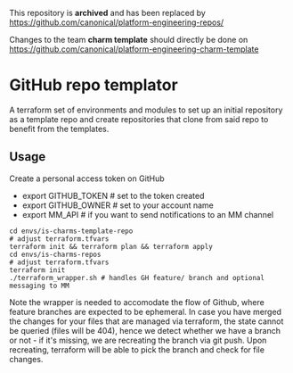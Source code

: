 This repository is **archived** and has been replaced by https://github.com/canonical/platform-engineering-repos/

Changes to the team **charm template** should directly be done on https://github.com/canonical/platform-engineering-charm-template


# GitHub repo templator

A terraform set of environments and modules to set up an initial repository as a template repo and create repositories
that clone from said repo to benefit from the templates.

## Usage

Create a personal access token on GitHub

- export GITHUB_TOKEN # set to the token created
- export GITHUB_OWNER # set to your account name
- export MM_API # if you want to send notifications to an MM channel

```shell
cd envs/is-charms-template-repo
# adjust terraform.tfvars
terraform init && terraform plan && terraform apply
cd envs/is-charms-repos
# adjust terraform.tfvars
terraform init
./terraform_wrapper.sh # handles GH feature/ branch and optional messaging to MM
```

Note the wrapper is needed to accomodate the flow of Github, where feature branches are expected to be ephemeral.
In case you have merged the changes for your files that are managed via terraform, the state cannot be queried (files will be 404), hence we detect whether we have a branch or not - if it's missing, we are recreating the branch via git push. Upon recreating, terraform will be able to pick the branch and check for file changes.
